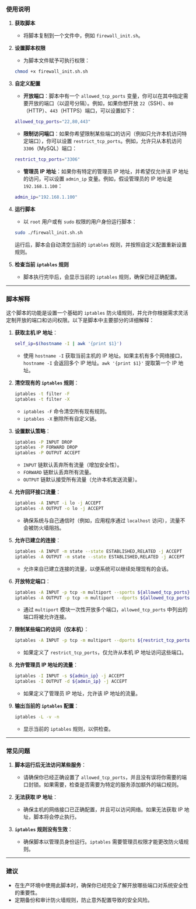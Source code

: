 
### **使用说明**

1. **获取脚本**
    - 将脚本复制到一个文件中，例如 `firewall_init.sh`。

2. **设置脚本权限**
    - 为脚本文件赋予可执行权限：
   ```bash
   chmod +x firewall_init.sh.sh
   ```

3. **自定义配置**
    - **开放端口**：脚本中有一个 `allowed_tcp_ports` 变量，你可以在其中指定需要开放的端口（以逗号分隔）。例如，如果你想开放 `22`（SSH）、`80`（HTTP）、`443`（HTTPS）端口，可以设置如下：
   ```bash
   allowed_tcp_ports="22,80,443"
   ```
    - **限制访问端口**：如果你希望限制某些端口的访问（例如只允许本机访问特定端口），你可以设置 `restrict_tcp_ports`。例如，允许只从本机访问 `3306`（MySQL）端口：
   ```bash
   restrict_tcp_ports="3306"
   ```
    - **管理员 IP 地址**：如果你有特定的管理员 IP 地址，并希望仅允许该 IP 地址的访问，可以设置 `admin_ip` 变量。例如，假设管理员的 IP 地址是 `192.168.1.100`：
   ```bash
   admin_ip="192.168.1.100"
   ```

4. **运行脚本**
    - 以 `root` 用户或有 `sudo` 权限的用户身份运行脚本：
   ```bash
   sudo ./firewall_init.sh.sh
   ```
   运行后，脚本会自动清空当前的 `iptables` 规则，并按照自定义配置重新设置规则。

5. **检查当前 `iptables` 规则**
    - 脚本执行完毕后，会显示当前的 `iptables` 规则，确保已经正确配置。

---

### **脚本解释**

这个脚本的功能是设置一个基础的 `iptables` 防火墙规则，并允许你根据需求灵活定制开放的端口和访问权限。以下是脚本中主要部分的详细解释：

1. **获取主机 IP 地址**：
   ```bash
   self_ip=$(hostname -I | awk '{print $1}')
   ```
    - 使用 `hostname -I` 获取当前主机的 IP 地址。如果主机有多个网络接口，`hostname -I` 会返回多个 IP 地址。`awk '{print $1}'` 提取第一个 IP 地址。

2. **清空现有的 `iptables` 规则**：
   ```bash
   iptables -t filter -F
   iptables -t filter -X
   ```
    - `iptables -F` 命令清空所有现有规则。
    - `iptables -X` 删除所有自定义链。

3. **设置默认策略**：
   ```bash
   iptables -P INPUT DROP
   iptables -P FORWARD DROP
   iptables -P OUTPUT ACCEPT
   ```
    - `INPUT` 链默认丢弃所有流量（增加安全性）。
    - `FORWARD` 链默认丢弃所有流量。
    - `OUTPUT` 链默认接受所有流量（允许本机发送流量）。

4. **允许回环接口流量**：
   ```bash
   iptables -A INPUT -i lo -j ACCEPT
   iptables -A OUTPUT -o lo -j ACCEPT
   ```
    - 确保系统与自己通信时（例如，应用程序通过 `localhost` 访问），流量不会被防火墙阻挡。

5. **允许已建立的连接**：
   ```bash
   iptables -A INPUT -m state --state ESTABLISHED,RELATED -j ACCEPT
   iptables -A OUTPUT -m state --state ESTABLISHED,RELATED -j ACCEPT
   ```
    - 允许来自已建立连接的流量，以便系统可以继续处理现有的会话。

6. **开放特定端口**：
   ```bash
   iptables -A INPUT -p tcp -m multiport --sports ${allowed_tcp_ports} -j ACCEPT
   iptables -A OUTPUT -p tcp -m multiport --dports ${allowed_tcp_ports} -j ACCEPT
   ```
    - 通过 `multiport` 模块一次性开放多个端口，`allowed_tcp_ports` 中列出的端口将被允许连接。

7. **限制某些端口的访问（仅本机）**：
   ```bash
   iptables -A INPUT -p tcp -m multiport --dports ${restrict_tcp_ports} -s ${self_ip} -j ACCEPT
   ```
    - 如果定义了 `restrict_tcp_ports`，仅允许从本机 IP 地址访问这些端口。

8. **允许管理员 IP 地址的流量**：
   ```bash
   iptables -I INPUT -s ${admin_ip} -j ACCEPT
   iptables -I OUTPUT -d ${admin_ip} -j ACCEPT
   ```
    - 如果定义了管理员 IP 地址，允许该 IP 地址的流量。

9. **输出当前的 `iptables` 配置**：
   ```bash
   iptables -L -v -n
   ```
    - 显示当前的 `iptables` 规则，以供检查。

---

### **常见问题**

1. **脚本运行后无法访问某些服务**：
    - 请确保你已经正确设置了 `allowed_tcp_ports`，并且没有误将你需要的端口封锁。如果需要，检查是否需要为特定的服务添加额外的端口规则。

2. **无法获取 IP 地址**：
    - 确保主机的网络接口已正确配置，并且可以访问网络。如果无法获取 IP 地址，脚本将会停止执行。

3. **`iptables` 规则没有生效**：
    - 确保脚本以管理员身份运行。`iptables` 需要管理员权限才能更改防火墙规则。

---

### **建议**

- 在生产环境中使用此脚本时，确保你已经完全了解开放哪些端口对系统安全性的重要性。
- 定期备份和审计防火墙规则，防止意外配置导致的安全风险。

